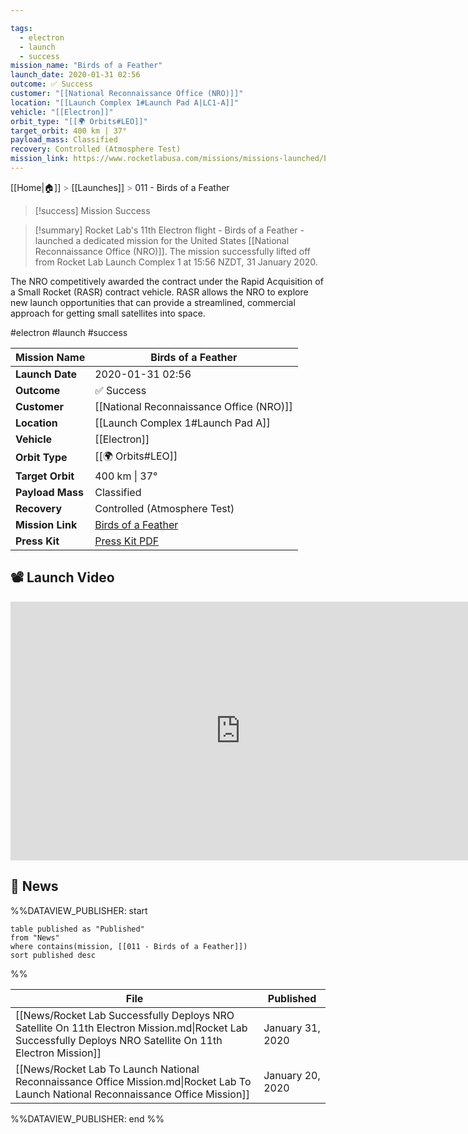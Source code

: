 ```yaml
---

tags:
  - electron
  - launch
  - success
mission_name: "Birds of a Feather"
launch_date: 2020-01-31 02:56
outcome: ✅ Success
customer: "[[National Reconnaissance Office (NRO)]]"
location: "[[Launch Complex 1#Launch Pad A|LC1-A]]"
vehicle: "[[Electron]]"
orbit_type: "[[🌍 Orbits#LEO]]"
target_orbit: 400 km | 37°
payload_mass: Classified
recovery: Controlled (Atmosphere Test)
mission_link: https://www.rocketlabusa.com/missions/missions-launched/birds-of-a-feather/
---
```

[[Home|🏠]]  <span style="color: LightSlateGray">></span>  [[Launches]]  <span style="color: LightSlateGray">></span>  011 - Birds of a Feather

>[!success] Mission Success

>[!summary] 
Rocket Lab's 11th Electron flight - Birds of a Feather - launched a dedicated mission for the United States [[National Reconnaissance Office (NRO)]]. The mission successfully lifted off from Rocket Lab Launch Complex 1 at 15:56 NZDT, 31 January 2020. 
>
The NRO competitively awarded the contract under the Rapid Acquisition of a Small Rocket (RASR) contract vehicle. RASR allows the NRO to explore new launch opportunities that can provide a streamlined, commercial approach for getting small satellites into space.


#electron #launch #success

| **Mission Name** | Birds of a Feather                                                                                  |
| ---------------- | --------------------------------------------------------------------------------------------------- |
| **Launch Date**  | 2020-01-31 02:56                                                                                    |
| **Outcome**      | ✅ Success                                                                                           |
| **Customer**     | [[National Reconnaissance Office (NRO)]]                                                            |
| **Location**     | [[Launch Complex 1#Launch Pad A]]                                                                   |
| **Vehicle**      | [[Electron]]                                                                                        |
| **Orbit Type**   | [[🌍 Orbits#LEO]]                                                                                   |
| **Target Orbit** | 400 km &#124; 37°                                                                                   |
| **Payload Mass** | Classified                                                                                          |
| **Recovery**     | Controlled (Atmosphere Test)                                                                        |
| **Mission Link** | [Birds of a Feather](https://www.rocketlabusa.com/missions/missions-launched/birds-of-a-feather/)   |
| **Press Kit**    | [Press Kit PDF](https://rocketlabcorp.com/assets/Uploads/FINAL-F11-Birds-of-a-Feather-Presskit.pdf) |

## 📽️ Launch Video
<div class="responsive-video">
<iframe width="736" height="414" src="https://www.youtube.com/embed/af-PplDIkbc" title="Birds Of A Feather Launch - 01/31/2020" frameborder="0" allow="accelerometer; autoplay; clipboard-write; encrypted-media; gyroscope; picture-in-picture; web-share" referrerpolicy="strict-origin-when-cross-origin" allowfullscreen></iframe>
</div>

## 📰 News
%%DATAVIEW_PUBLISHER: start
```
table published as "Published"
from "News"
where contains(mission, [[011 - Birds of a Feather]])
sort published desc
```
%%

| File                                                                                                                                                       | Published        |
| ---------------------------------------------------------------------------------------------------------------------------------------------------------- | ---------------- |
| [[News/Rocket Lab Successfully Deploys NRO Satellite On 11th Electron Mission.md\|Rocket Lab Successfully Deploys NRO Satellite On 11th Electron Mission]] | January 31, 2020 |
| [[News/Rocket Lab To Launch National Reconnaissance Office Mission.md\|Rocket Lab To Launch National Reconnaissance Office Mission]]                       | January 20, 2020 |

%%DATAVIEW_PUBLISHER: end %%